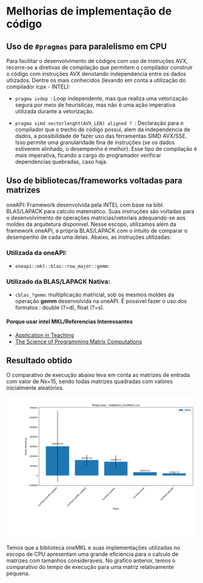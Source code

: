 # Melhorias de implementação de código

## Uso de `#pragmas` para paralelismo em CPU

Para facilitar o desenvolvimento de códigos com uso de instruções AVX, recorre-se a diretivas de compilação que permitem o compilador construir o código com instruções AVX denotando independencia entre os dados utlizados. 
Dentre os mais conhecidos (levando em conta a utilização do compilador icpx - INTEL):

- `pragma ivdep `: Loop independente, mas que realiza uma vetorização segura por meio de heuristicas, mas não é uma ação imperativa utilizada durante a vetorização. 

- `pragma simd vectorlenght(AVX_LEN) aligned ? `:  Declaração para o compilador que o trecho de código possui, alem da independencia de dados, a possibilidade de fazer uso das ferramentas SIMD AVX/SSE. Isso permite uma granularidade fina de instruções (se os dados estiverem alinhado, o desempenho é melhor). Esse tipo de compilação é mais imperativa, ficando a cargo do programador verificar dependencias quebradas, caso haja.




## Uso de bibliotecas/frameworks voltadas para matrizes
oneAPI: Framework desenvolvida pela INTEL com base na bibl. BLAS/LAPACK para calculo matemático. Suas instruções são voltadas para o desenvolvimento de operações matricias/vetoriais adequando-se aos moldes da arquitetura disponivel. Nesse escopo, utilizamos além da framework oneAPI, a própria BLAS/LAPACK com o intuito de comparar o desempenho de cada uma delas. Abaixo, as instruções utilizadas: 

### Utilizada da oneAPI:
- `oneapi::mkl::blas::row_major::gemm`: 
<!-- - `oneapi::mkl::lapack::row_major::potri` -->
<!-- - `oneapi::mkl::lapack::row_major::potrf` -->


### Utilizado da BLAS/LAPACK Nativa:
- `cblas_?gemm`: multiplicação matricial, sob os mesmos moldes da operação __gemm__ desenvolvida na oneAPI. É possivel fazer o uso dos formatos : double (?=d), float (?=s).



#### Porque usar intel MKL/Referencias Interessantes
- [Application in Teaching](https://www.mathematik.uni-ulm.de/%7Elehn/apfel/ulmBLAS/#toc3)
- [The Science of Programming Matrix Computations](https://www.cs.utexas.edu/users/rvdg/tmp/TSoPMC.pdf)




## Resultado obtido
O comparativo de execução abaixo leva em conta as matrizes de entrada com valor de Nx=15, sendo todas matrizes quadradas com valores inicialmente aleatórios.

<img src="./report/test-Cov15x15.png" alt="Execução da função Predição da Matriz de Covariancia, Nx=15" width="600">

Temos que a biblioteca oneMKL e suas implementações utilizadas no escopo de CPU apresentam uma grande eficiencia para o calculo de matrizes com tamanhos consideraveis. No grafico anterior, temos o comparativo do tempo de execução para uma matriz relativamente pequena. 

<!-- No grafico a seguir (generalizando a função de Predição da Matriz de Covariancia), temos um resultado eficaz para quando temos matrizes maiores.  -->

